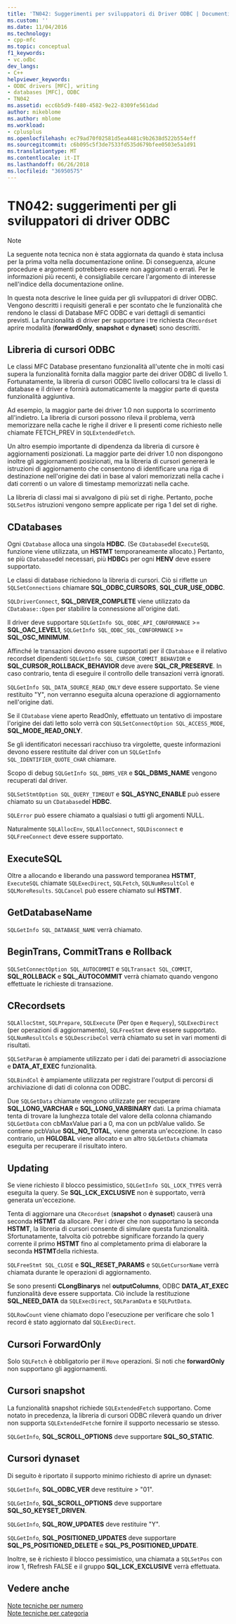 ```yaml
---
title: 'TN042: Suggerimenti per sviluppatori di Driver ODBC | Documenti Microsoft'
ms.custom: ''
ms.date: 11/04/2016
ms.technology:
- cpp-mfc
ms.topic: conceptual
f1_keywords:
- vc.odbc
dev_langs:
- C++
helpviewer_keywords:
- ODBC drivers [MFC], writing
- databases [MFC], ODBC
- TN042
ms.assetid: ecc6b5d9-f480-4582-9e22-8309fe561dad
author: mikeblome
ms.author: mblome
ms.workload:
- cplusplus
ms.openlocfilehash: ec79ad70f02581d5ea4481c9b2638d522b554eff
ms.sourcegitcommit: c6b095c5f3de7533fd535d679bfee0503e5a1d91
ms.translationtype: MT
ms.contentlocale: it-IT
ms.lasthandoff: 06/26/2018
ms.locfileid: "36950575"
---
```

# <a name="tn042-odbc-driver-developer-recommendations"></a>TN042: suggerimenti per gli sviluppatori di driver ODBC
> [!NOTE]
>  La seguente nota tecnica non è stata aggiornata da quando è stata inclusa per la prima volta nella documentazione online. Di conseguenza, alcune procedure e argomenti potrebbero essere non aggiornati o errati. Per le informazioni più recenti, è consigliabile cercare l'argomento di interesse nell'indice della documentazione online.  
  
 In questa nota descrive le linee guida per gli sviluppatori di driver ODBC. Vengono descritti i requisiti generali e per scontato che le funzionalità che rendono le classi di Database MFC ODBC e vari dettagli di semantici previsti. La funzionalità di driver per supportare i tre richiesta `CRecordset` aprire modalità (**forwardOnly**, **snapshot** e **dynaset**) sono descritti.  
  
## <a name="odbcs-cursor-library"></a>Libreria di cursori ODBC  
 Le classi MFC Database presentano funzionalità all'utente che in molti casi supera la funzionalità fornita dalla maggior parte dei driver ODBC di livello 1. Fortunatamente, la libreria di cursori ODBC livello collocarsi tra le classi di database e il driver e fornirà automaticamente la maggior parte di questa funzionalità aggiuntiva.  
  
 Ad esempio, la maggior parte dei driver 1.0 non supporta lo scorrimento all'indietro. La libreria di cursori possono rileva il problema, verrà memorizzare nella cache le righe il driver e li presenti come richiesto nelle chiamate FETCH_PREV in `SQLExtendedFetch`.  
  
 Un altro esempio importante di dipendenza da libreria di cursore è aggiornamenti posizionati. La maggior parte dei driver 1.0 non dispongono inoltre gli aggiornamenti posizionati, ma la libreria di cursori genererà le istruzioni di aggiornamento che consentono di identificare una riga di destinazione nell'origine dei dati in base al valori memorizzati nella cache i dati correnti o un valore di timestamp memorizzati nella cache.  
  
 La libreria di classi mai si avvalgono di più set di righe. Pertanto, poche `SQLSetPos` istruzioni vengono sempre applicate per riga 1 del set di righe.  
  
## <a name="cdatabases"></a>CDatabases  
 Ogni `CDatabase` alloca una singola **HDBC**. (Se `CDatabase`del `ExecuteSQL` funzione viene utilizzata, un **HSTMT** temporaneamente allocato.) Pertanto, se più `CDatabase`del necessari, più **HDBC**s per ogni **HENV** deve essere supportato.  
  
 Le classi di database richiedono la libreria di cursori. Ciò si riflette un `SQLSetConnections` chiamare **SQL_ODBC_CURSORS**, **SQL_CUR_USE_ODBC**.  
  
 `SQLDriverConnect`, **SQL_DRIVER_COMPLETE** viene utilizzato da `CDatabase::Open` per stabilire la connessione all'origine dati.  
  
 Il driver deve supportare `SQLGetInfo SQL_ODBC_API_CONFORMANCE`  >=  **SQL_OAC_LEVEL1**, `SQLGetInfo SQL_ODBC_SQL_CONFORMANCE`  >=  **SQL_OSC_MINIMUM**.  
  
 Affinché le transazioni devono essere supportati per il `CDatabase` e il relativo recordset dipendenti `SQLGetInfo SQL_CURSOR_COMMIT_BEHAVIOR` e **SQL_CURSOR_ROLLBACK_BEHAVIOR** deve avere **SQL_CR_PRESERVE**. In caso contrario, tenta di eseguire il controllo delle transazioni verrà ignorati.  
  
 `SQLGetInfo SQL_DATA_SOURCE_READ_ONLY` deve essere supportato. Se viene restituito "Y", non verranno eseguita alcuna operazione di aggiornamento nell'origine dati.  
  
 Se il `CDatabase` viene aperto ReadOnly, effettuato un tentativo di impostare l'origine dei dati letto solo verrà con `SQLSetConnectOption SQL_ACCESS_MODE`, **SQL_MODE_READ_ONLY**.  
  
 Se gli identificatori necessari racchiuso tra virgolette, queste informazioni devono essere restituite dal driver con un `SQLGetInfo SQL_IDENTIFIER_QUOTE_CHAR` chiamare.  
  
 Scopo di debug `SQLGetInfo SQL_DBMS_VER` e **SQL_DBMS_NAME** vengono recuperati dal driver.  
  
 `SQLSetStmtOption SQL_QUERY_TIMEOUT` e **SQL_ASYNC_ENABLE** può essere chiamato su un `CDatabase`del **HDBC**.  
  
 `SQLError` può essere chiamato a qualsiasi o tutti gli argomenti NULL.  
  
 Naturalmente `SQLAllocEnv`, `SQLAllocConnect`, `SQLDisconnect` e `SQLFreeConnect` deve essere supportato.  
  
## <a name="executesql"></a>ExecuteSQL  
 Oltre a allocando e liberando una password temporanea **HSTMT**, `ExecuteSQL` chiamate `SQLExecDirect`, `SQLFetch`, `SQLNumResultCol` e `SQLMoreResults`. `SQLCancel` può essere chiamato sul **HSTMT**.  
  
## <a name="getdatabasename"></a>GetDatabaseName  
 `SQLGetInfo SQL_DATABASE_NAME` verrà chiamato.  
  
## <a name="begintrans-committrans-rollback"></a>BeginTrans, CommitTrans e Rollback  
 `SQLSetConnectOption SQL_AUTOCOMMIT` e `SQLTransact SQL_COMMIT`, **SQL_ROLLBACK** e **SQL_AUTOCOMMIT** verrà chiamato quando vengono effettuate le richieste di transazione.  
  
## <a name="crecordsets"></a>CRecordsets  
 `SQLAllocStmt`, `SQLPrepare`, `SQLExecute` (Per `Open` e `Requery`), `SQLExecDirect` (per operazioni di aggiornamento), `SQLFreeStmt` deve essere supportato. `SQLNumResultCols` e `SQLDescribeCol` verrà chiamato su set in vari momenti di risultati.  
  
 `SQLSetParam` è ampiamente utilizzato per i dati dei parametri di associazione e **DATA_AT_EXEC** funzionalità.  
  
 `SQLBindCol` è ampiamente utilizzata per registrare l'output di percorsi di archiviazione di dati di colonna con ODBC.  
  
 Due `SQLGetData` chiamate vengono utilizzate per recuperare **SQL_LONG_VARCHAR** e **SQL_LONG_VARBINARY** dati. La prima chiamata tenta di trovare la lunghezza totale del valore della colonna chiamando `SQLGetData` con cbMaxValue pari a 0, ma con un pcbValue valido. Se contiene pcbValue **SQL_NO_TOTAL**, viene generata un'eccezione. In caso contrario, un **HGLOBAL** viene allocato e un altro `SQLGetData` chiamata eseguita per recuperare il risultato intero.  
  
## <a name="updating"></a>Updating  
 Se viene richiesto il blocco pessimistico, `SQLGetInfo SQL_LOCK_TYPES` verrà eseguita la query. Se **SQL_LCK_EXCLUSIVE** non è supportato, verrà generata un'eccezione.  
  
 Tenta di aggiornare una `CRecordset` (**snapshot** o **dynaset**) causerà una seconda **HSTMT** da allocare. Per i driver che non supportano la seconda **HSTMT**, la libreria di cursori consente di simulare questa funzionalità. Sfortunatamente, talvolta ciò potrebbe significare forzando la query corrente il primo **HSTMT** fino al completamento prima di elaborare la seconda **HSTMT**della richiesta.  
  
 `SQLFreeStmt SQL_CLOSE` e **SQL_RESET_PARAMS** e `SQLGetCursorName` verrà chiamata durante le operazioni di aggiornamento.  
  
 Se sono presenti **CLongBinarys** nel **outputColumns**, ODBC **DATA_AT_EXEC** funzionalità deve essere supportata. Ciò include la restituzione **SQL_NEED_DATA** da `SQLExecDirect`, `SQLParamData` e `SQLPutData`.  
  
 `SQLRowCount` viene chiamato dopo l'esecuzione per verificare che solo 1 record è stato aggiornato dal `SQLExecDirect`.  
  
## <a name="forwardonly-cursors"></a>Cursori ForwardOnly  
 Solo `SQLFetch` è obbligatorio per il `Move` operazioni. Si noti che **forwardOnly** non supportano gli aggiornamenti.  
  
## <a name="snapshot-cursors"></a>Cursori snapshot  
 La funzionalità snapshot richiede `SQLExtendedFetch` supportano. Come notato in precedenza, la libreria di cursori ODBC rileverà quando un driver non supporta `SQLExtendedFetch`e fornire il supporto necessario se stesso.  
  
 `SQLGetInfo`, **SQL_SCROLL_OPTIONS** deve supportare **SQL_SO_STATIC**.  
  
## <a name="dynaset-cursors"></a>Cursori dynaset  
 Di seguito è riportato il supporto minimo richiesto di aprire un dynaset:  
  
 `SQLGetInfo`, **SQL_ODBC_VER** deve restituire > "01".  
  
 `SQLGetInfo`, **SQL_SCROLL_OPTIONS** deve supportare **SQL_SO_KEYSET_DRIVEN**.  
  
 `SQLGetInfo`, **SQL_ROW_UPDATES** deve restituire "Y".  
  
 `SQLGetInfo`, **SQL_POSITIONED_UPDATES** deve supportare **SQL_PS_POSITIONED_DELETE** e **SQL_PS_POSITIONED_UPDATE**.  
  
 Inoltre, se è richiesto il blocco pessimistico, una chiamata a `SQLSetPos` con irow 1, fRefresh FALSE e il gruppo **SQL_LCK_EXCLUSIVE** verrà effettuata.  
  
## <a name="see-also"></a>Vedere anche  
 [Note tecniche per numero](../mfc/technical-notes-by-number.md)   
 [Note tecniche per categoria](../mfc/technical-notes-by-category.md)

